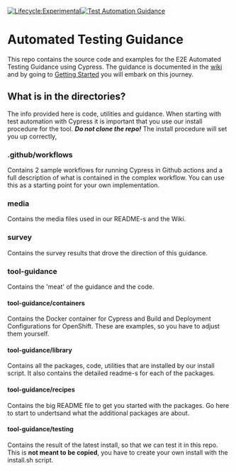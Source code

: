 [![Lifecycle:Experimental](https://img.shields.io/badge/Lifecycle-Experimental-339999)](Redirect-URL)[![Test Automation Guidance](https://img.shields.io/endpoint?url=https://cloud.cypress.io/badge/simple/4c5wm1/main&style=flat&logo=cypress)](https://cloud.cypress.io/projects/4c5wm1/runs)

# Automated Testing Guidance

This repo contains the source code and examples for the E2E Automated Testing Guidance using Cypress.
The guidance is documented in the [wiki](https://github.com/bcgov/automated-testing/wiki) and by going to [Getting Started](https://github.com/bcgov/automated-testing/wiki/Getting-Started) you will embark on this journey.

## What is in the directories?

The info provided here is code, utilities and guidance. When starting with test automation with Cypress it is important that you use our install procedure for the tool. **_Do not clone the repo!_** The install procedure will set you up correctly,

### .github/workflows

Contains 2 sample workflows for running Cypress in Github actions and a full description of what is contained in the complex workflow. You can use this as a starting point for your own implementation.

### media

Contains the media files used in our README-s and the Wiki.

### survey

Contains the survey results that drove the direction of this guidance.

### tool-guidance

Contains the 'meat' of the guidance and the code.

#### tool-guidance/containers

Contains the Docker container for Cypress and Build and Deployment Configurations for OpenShift. These are examples, so you have to adjust them yourself.

#### tool-guidance/library

Contains all the packages, code, utilities that are installed by our install script. It also contains the detailed readme-s for each of the packages.

#### tool-guidance/recipes

Contains the big README file to get you started with the packages. Go here to start to undertsand what the additional packages are about.

#### tool-guidance/testing

Contains the result of the latest install, so that we can test it in this repo. This is **not meant to be copied**, you have to create your own install with the install.sh script.
